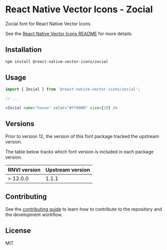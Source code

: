 # React Native Vector Icons - Zocial

Zocial font for React Native Vector Icons

See the [React Native Vector Icons README](../../README.md) for more details.

## Installation

```sh
npm install @react-native-vector-icons/zocial
```

## Usage

```jsx
import { Zocial } from '@react-native-vector-icons/zocial';

// ...

<Zocial name="house" color="#ff0000" size={20} />
```

## Versions

Prior to version 12, the version of this font package tracked the upstream version.

The table below tracks which font version is included in each package version.

| RNVI version | Upstream version |
| ------------ | ---------------- |
| &gt; 12.0.0 | 1.1.1 |

## Contributing

See the [contributing guide](../../CONTRIBUTING.md) to learn how to contribute to the repository and the development workflow.

## License

MIT
